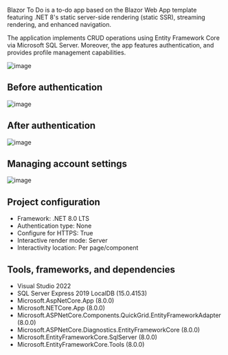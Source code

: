 Blazor To Do is a to-do app based on the Blazor Web App template featuring .NET 8's static server-side rendering (static SSR), streaming rendering, and enhanced navigation.

The application implements CRUD operations using Entity Framework Core via Microsoft SQL Server. Moreover, the app features authentication, and provides profile management capabilities.

![image](https://github.com/k-f-m/blazor-to-do/assets/55965735/4099c6f3-ef1b-4180-8403-84a917e72a07)

## Before authentication

![image](https://github.com/k-f-m/blazor-to-do/assets/55965735/4a525d49-4775-4ca2-853c-b3acb6751599)

## After authentication

![image](https://github.com/k-f-m/blazor-to-do/assets/55965735/b3857e03-b844-49ff-bee2-a47848805faf)

## Managing account settings

![image](https://github.com/k-f-m/blazor-to-do/assets/55965735/5c91fb9c-6c7d-405e-9f31-e6da943246a6)

## Project configuration
- Framework: .NET 8.0 LTS
- Authentication type: None
- Configure for HTTPS: True
- Interactive render mode: Server
- Interactivity location: Per page/component

## Tools, frameworks, and dependencies
- Visual Studio 2022
- SQL Server Express 2019 LocalDB (15.0.4153)
- Microsoft.AspNetCore.App (8.0.0)
- Microsoft.NETCore.App (8.0.0)
- Microsoft.ASPNetCore.Components.QuickGrid.EntityFrameworkAdapter (8.0.0)
- Microsoft.ASPNetCore.Diagnostics.EntityFrameworkCore (8.0.0)
- Microsoft.EntityFrameworkCore.SqlServer (8.0.0)
- Microsoft.EntityFrameworkCore.Tools (8.0.0)
